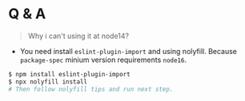 # Q & A

> Why i can't using it at node14?

- You need install `eslint-plugin-import` and using nolyfill. Because `package-spec` minium version requirements `node16`.

```bash
$ npm install eslint-plugin-import
$ npx nolyfill install 
# Then follow nolyfill tips and run next step.
```
